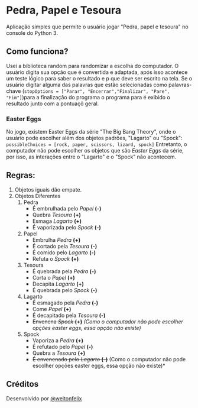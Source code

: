 # Pedra, Papel e Tesoura
Aplicação simples que permite o usuário jogar "Pedra, papel e tesoura" no console do Python 3.

## Como funciona?
  Usei a biblioteca random para randomizar a escolha do computador.
  O usuário digita sua opção que é convertida e adaptada, após isso acontece um teste lógico para saber o resultado e p que deve ser escrito na tela. Se o usuário digitar alguma das palavras que estão selecionadas como palavras-chave (```stopOptions = ["Parar", "Encerrar","Finalizar", "Pare", "Fim"]```)para a finalização do programa  o programa para é exibido o resultado junto com a pontuaçõ geral.
  
### Easter Eggs
  No jogo, existem Easter Eggs da série "The Big Bang Theory", onde o usuário pode escolher além dos objetos padrões, "Lagarto" ou "Spock": ``` possibleChoices = [rock, paper, scissors, lizard, spock] ```
  Entretanto, o computador não pode escolher os objetos que são *Easter Eggs* da série, por isso, as interações entre o "Lagarto" e o "Spock" não acontecem.
  
## Regras:
  1. Objetos iguais dão empate.
  2. Objetos Diferentes
     1. Pedra
          * É embrulhada pelo _Papel_ **(-)**           
          * Quebra _Tesoura_ __(+)__           
          * Esmaga _Lagarto_ **(+)**           
          * É vaporizada pelo _Spock_ __(-)__          
     2. Papel
          * Embrulha _Pedra_ **(+)**
          * É cortado pela _Tesoura_ **(-)**
          * É comido pelo *Lagarto* **(-)**
          * Refuta o _Spock_ __(+)__          
     3. Tesoura
          * É quebrada pela *Pedra* __(-)__
          * Corta o *Papel* **(+)**
          * Decapita _Lagarto_ __(+)__
          * É quebrada pelo _Spock_ __(-)__      
     4. Lagarto
          * É esmagado pela *Pedra* __(-)__
          * Come _Papel_ **(+)**
          * É decapitado pela *Tesoura* **(-)**
          * ~~Envenena *Spock* **(+)**~~ *(Como o computador não pode escolher opções easter eggs, essa opção não existe)*      
     5. Spock
          * Vaporiza a _Pedra_ __(+)__
          * É refutado pelo _Papel_ **(-)**
          * Quebra a _Tesoura_ **(+)**
          * ~~É envenenado pelo _Lagarto_ **(-)**~~ (Como o computador não pode escolher opções easter eggs, essa opção não existe)*

## Créditos
  Desenvolvido por [@weltonfelix](https://github.com/weltonfelix)
